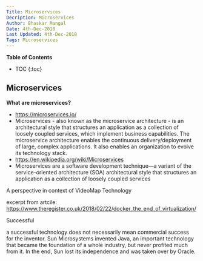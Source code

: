 ```yaml
---
Title: Microservices
Decription: Microservices
Author: Bhaskar Mangal
Date: 4th-Dec-2018
Last Updated: 4th-Dec-2018
Tags: Microservices
---
```


**Table of Contents**
* TOC
{:toc}


## Microservices

**What are microservices?**
* https://microservices.io/
* Microservices - also known as the microservice architecture - is an architectural style that structures an application as a collection of loosely coupled services, which implement business capabilities. The microservice architecture enables the continuous delivery/deployment of large, complex applications. It also enables an organization to evolve its technology stack.
* https://en.wikipedia.org/wiki/Microservices
* Microservices are a software development technique—a variant of the service-oriented architecture (SOA) architectural style that structures an application as a collection of loosely coupled services


A perspective in context of VideoMap Technology

excerpt from artcile: https://www.theregister.co.uk/2018/02/22/docker_the_end_of_virtualization/

Successful

a successful technology does not necessarily mean commercial success for the inventor. Sun Microsystems invented Java, an important technology that became the foundation of a whole industry, but never profited much from it. In the end, Sun lost its independence and was taken over by Oracle.
